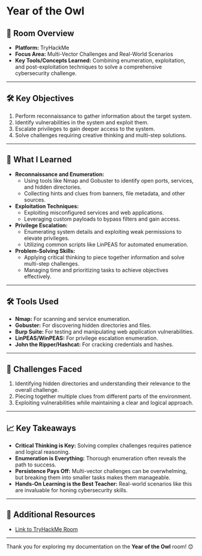 # Year of the Owl

## 🌟 Room Overview
- **Platform:** TryHackMe
- **Focus Area:** Multi-Vector Challenges and Real-World Scenarios
- **Key Tools/Concepts Learned:** Combining enumeration, exploitation, and post-exploitation techniques to solve a comprehensive cybersecurity challenge.

---

## 🛠 Key Objectives
1. Perform reconnaissance to gather information about the target system.
2. Identify vulnerabilities in the system and exploit them.
3. Escalate privileges to gain deeper access to the system.
4. Solve challenges requiring creative thinking and multi-step solutions.

---

## 📘 What I Learned
- **Reconnaissance and Enumeration:**
  - Using tools like Nmap and Gobuster to identify open ports, services, and hidden directories.
  - Collecting hints and clues from banners, file metadata, and other sources.
- **Exploitation Techniques:**
  - Exploiting misconfigured services and web applications.
  - Leveraging custom payloads to bypass filters and gain access.
- **Privilege Escalation:**
  - Enumerating system details and exploiting weak permissions to elevate privileges.
  - Utilizing common scripts like LinPEAS for automated enumeration.
- **Problem-Solving Skills:**
  - Applying critical thinking to piece together information and solve multi-step challenges.
  - Managing time and prioritizing tasks to achieve objectives effectively.

---

## 🛠 Tools Used
- **Nmap:** For scanning and service enumeration.
- **Gobuster:** For discovering hidden directories and files.
- **Burp Suite:** For testing and manipulating web application vulnerabilities.
- **LinPEAS/WinPEAS:** For privilege escalation enumeration.
- **John the Ripper/Hashcat:** For cracking credentials and hashes.

---

## 🧠 Challenges Faced
1. Identifying hidden directories and understanding their relevance to the overall challenge.
2. Piecing together multiple clues from different parts of the environment.
3. Exploiting vulnerabilities while maintaining a clear and logical approach.

---

## 📈 Key Takeaways
- **Critical Thinking is Key:** Solving complex challenges requires patience and logical reasoning.
- **Enumeration is Everything:** Thorough enumeration often reveals the path to success.
- **Persistence Pays Off:** Multi-vector challenges can be overwhelming, but breaking them into smaller tasks makes them manageable.
- **Hands-On Learning is the Best Teacher:** Real-world scenarios like this are invaluable for honing cybersecurity skills.

---

## 🔗 Additional Resources
- [Link to TryHackMe Room](https://tryhackme.com/room/yearoftheowl)

---

Thank you for exploring my documentation on the **Year of the Owl** room! 😊
